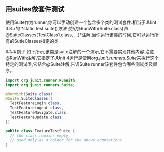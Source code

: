 用suites做套件测试
------

使用Suite作为runner,你可以手动创建一个包含多个类的测试套件.相当于JUint 3.8.x的 *static test suite()*方法.使用*@RunWith(Suite.class)*和*@SuiteClasses(TestClass1.class, ...)*注解,当你运行该类的时候,它可以运行所有的SutieClasses指定的类

####例子
如下所示,该类是suite注解的一个演示,它不需要实现其他内容.注意@RunWith注解,它指定了JUnit 4运行是使用*org.junit.runners.Suite*来执行这个特定的测试类,它结合@Suite注解,告诉Suite runner该套件包含哪些测试类及顺序。
```java
import org.junit.runner.RunWith;
import org.junit.runners.Suite;

@RunWith(Suite.class)
@Suite.SuiteClasses({
  TestFeatureLogin.class,
  TestFeatureLogout.class,
  TestFeatureNavigate.class,
  TestFeatureUpdate.class
})

public class FeatureTestSuite {
  // the class remains empty,
  // used only as a holder for the above annotations
}
```